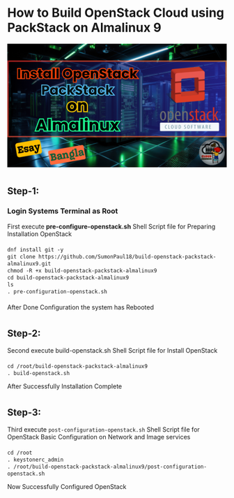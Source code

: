 # How to Build OpenStack Cloud using PackStack on Almalinux 9
#### 
![OpenStack](https://github.com/SumonPaul18/build-openstack-packstack-almalinux9/blob/main/InstallOpenStack.png)
#
## Step-1:
### Login Systems Terminal as Root

First execute **pre-configure-openstack.sh** Shell Script file for Preparing Installation OpenStack
####
    dnf install git -y
    git clone https://github.com/SumonPaul18/build-openstack-packstack-almalinux9.git
    chmod -R +x build-openstack-packstack-almalinux9
    cd build-openstack-packstack-almalinux9
    ls
    . pre-configuration-openstack.sh
####  
After Done Configuration the system has Rebooted
#
## Step-2:

Second execute build-openstack.sh Shell Script file for Install OpenStack
####
    cd /root/build-openstack-packstack-almalinux9
    . build-openstack.sh
After Successfully Installation Complete
#
## Step-3:
Third execute `post-configuration-openstack.sh` Shell Script file for OpenStack Basic Configuration on Network and Image services
####
    cd /root
    . keystonerc_admin
    . /root/build-openstack-packstack-almalinux9/post-configuration-openstack.sh
Now Successfully Configured OpenStack 

